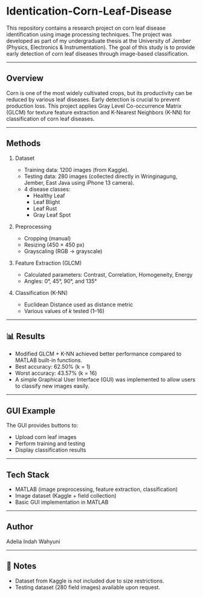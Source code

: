 # Identication-Corn-Leaf-Disease
This repository contains a research project on corn leaf disease identification using image processing techniques. The project was developed as part of my undergraduate thesis at the University of Jember (Physics, Electronics & Instrumentation). The goal of this study is to provide early detection of corn leaf diseases through image-based classification.

---

## Overview
Corn is one of the most widely cultivated crops, but its productivity can be reduced by various leaf diseases. Early detection is crucial to prevent production loss. This project applies Gray Level Co-occurrence Matrix (GLCM) for texture feature extraction and K-Nearest Neighbors (K-NN) for classification of corn leaf diseases.

---

## Methods
1. Dataset
   - Training data: 1200 images (from Kaggle).
   - Testing data: 280 images (collected directly in Wringinagung, Jember, East Java using iPhone 13 camera).
   - 4 disease classes:
     - Healthy Leaf
     - Leaf Blight
     - Leaf Rust
     - Gray Leaf Spot

2. Preprocessing
   - Cropping (manual)
   - Resizing (450 × 450 px)
   - Grayscaling (RGB → grayscale)

3. Feature Extraction (GLCM)
   - Calculated parameters: Contrast, Correlation, Homogeneity, Energy
   - Angles: 0°, 45°, 90°, and 135°

4. Classification (K-NN)
   - Euclidean Distance used as distance metric
   - Various values of *k* tested (1–16)

---

## 📊 Results
- Modified GLCM + K-NN achieved better performance compared to MATLAB built-in functions.
- Best accuracy: 62.50% (k = 1)
- Worst accuracy: 43.57% (k = 16)
- A simple Graphical User Interface (GUI) was implemented to allow users to classify new images easily.

---

## GUI Example
The GUI provides buttons to:
- Upload corn leaf images
- Perform training and testing
- Display classification results

---

## Tech Stack
- MATLAB (image preprocessing, feature extraction, classification)
- Image dataset (Kaggle + field collection)
- Basic GUI implementation in MATLAB

---

## Author
Adelia Indah Wahyuni  
 

---

## 🔗 Notes
- Dataset from Kaggle is not included due to size restrictions.  
- Testing dataset (280 field images) available upon request. 
